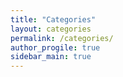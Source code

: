 ```yaml
---
title: "Categories"
layout: categories
permalink: /categories/
author_progile: true
sidebar_main: true
---
```


